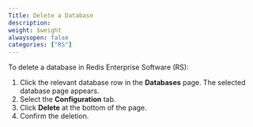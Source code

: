 ```yaml
---
Title: Delete a Database
description: 
weight: $weight
alwaysopen: false
categories: ["RS"]
---
```

To delete a database in Redis Enterprise Software (RS):

1. Click the relevant database row in the **Databases** page. The
    selected database page appears.
1. Select the **Configuration** tab.
1. Click **Delete** at the bottom of the page.
1. Confirm the deletion.
